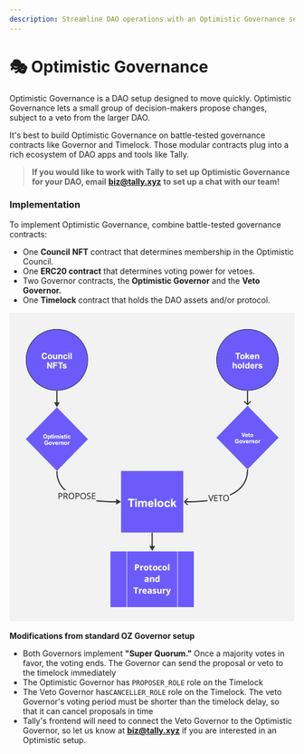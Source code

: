 ```yaml
---
description: Streamline DAO operations with an Optimistic Governance setup
---
```


# 🎭 Optimistic Governance

Optimistic Governance is a DAO setup designed to move quickly. Optimistic Governance lets a small group of decision-makers propose changes, subject to a veto from the larger DAO.

It's best to build Optimistic Governance on battle-tested governance contracts like Governor and Timelock. Those modular contracts plug into a rich ecosystem of DAO apps and tools like Tally.

> **If you would like to work with Tally to set up Optimistic Governance for your DAO, email** [**biz@tally.xyz**](mailto:biz@tally.xyz) **to set up a chat with our team!**

### Implementation

To implement Optimistic Governance, combine battle-tested governance contracts:

* One **Council** **NFT** contract that determines membership in the Optimistic Council.
* One **ERC20 contract** that determines voting power for vetoes.
* Two Governor contracts, the **Optimistic Governor** and the **Veto Governor.**
* One **Timelock** contract that holds the DAO assets and/or protocol.

![](<../.gitbook/assets/optimistic dao.png>)

**Modifications from standard OZ Governor setup**

* Both Governors implement **"Super Quorum."** Once a majority votes in favor, the voting ends. The Governor can send the proposal or veto to the timelock immediately
* The Optimistic Governor has `PROPOSER_ROLE` role on the Timelock
* The Veto Governor has`CANCELLER_ROLE` role on the Timelock. The veto Governor's voting period must be shorter than the timelock delay, so that it can cancel proposals in time
* Tally's frontend will need to connect the Veto Governor to the Optimistic Governor, so let us know at [**biz@tally.xyz**](mailto:biz@tally.xyz) if you are interested in an Optimistic setup.
